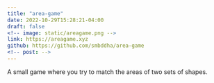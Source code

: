 ```yaml
---
title: "area-game"
date: 2022-10-29T15:28:21-04:00
draft: false 
<!-- image: static/areagame.png -->
link: https://areagame.xyz
github: https://github.com/smbddha/area-game
<!-- post: -->
---
```


A small game where you try to match the areas of two sets of shapes.

